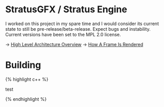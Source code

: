 # StratusGFX / Stratus Engine

I worked on this project in my spare time and I would consider its current state to still be pre-release/beta-release. Expect bugs and instability. Current versions have been set to the MPL 2.0 license.

-> [High Level Architecture Overview]()
-> [How A Frame Is Rendered]()

# Building

{% highlight c++ %}

test

{% endhighlight %}